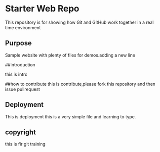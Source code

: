 # Starter Web Repo

This repository is for showing how Git and GitHub work together in a real time environment



## Purpose

Sample website with plenty of files for demos.adding a new line

##introduction

this is intro

##how to contribute
 this is contribute,please fork this repository and then issue pullrequest
## Deployment

This is deployment this is a very simple file and learning to type.

## copyright
this is fir git training
